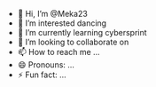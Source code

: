 - 👋 Hi, I’m @Meka23
- 👀 I’m interested dancing 
- 🌱 I’m currently learning cybersprint
- 💞️ I’m looking to collaborate on 
- 📫 How to reach me ...
- 😄 Pronouns: ...
- ⚡ Fun fact: ...

<!---
Meka23/Meka23 is a ✨ special ✨ repository because its `README.md` (this file) appears on your GitHub profile.
You can click the Preview link to take a look at your changes.
--->
